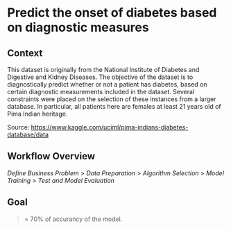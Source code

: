 # Predict the onset of diabetes based on diagnostic measures

## Context
This dataset is originally from the National Institute of Diabetes and Digestive and Kidney Diseases. The objective of the dataset is to diagnostically predict whether or not a patient has diabetes, based on certain diagnostic measurements included in the dataset. Several constraints were placed on the selection of these instances from a larger database. In particular, all patients here are females at least 21 years old of Pima Indian heritage.

Source: https://www.kaggle.com/uciml/pima-indians-diabetes-database/data

## Workflow Overview
*Define Business Problem* > *Data Preparation* > *Algorithm Selection* > *Model Training* > *Test and Model Evaluation*

## Goal
>= 70% of accurancy of the model.
